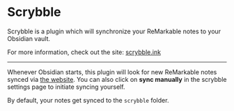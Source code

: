 # Scrybble

Scrybble is a plugin which will synchronize your ReMarkable notes to your Obsidian vault.

For more information, check out the site: [scrybble.ink](https://scrybble.ink)

---

Whenever Obsidian starts, this plugin will look for new ReMarkable notes synced via [the website](https://scrybble.ink).
You can also click on **sync manually** in the scrybble settings page to initiate syncing yourself.

By default, your notes get synced to the `scrybble` folder.
